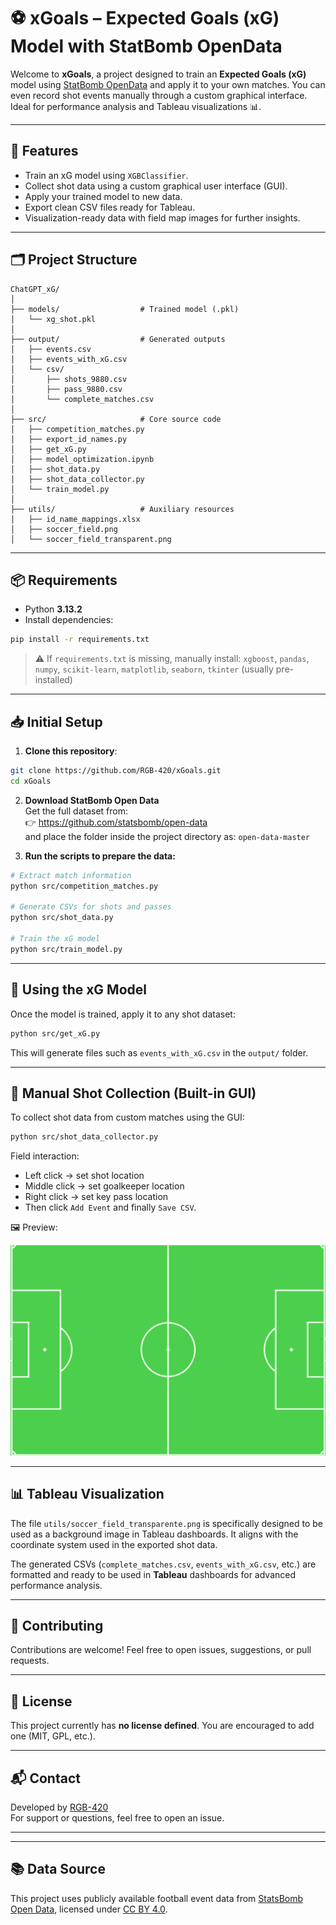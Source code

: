 
# ⚽ xGoals – Expected Goals (xG) Model with StatBomb OpenData

Welcome to **xGoals**, a project designed to train an **Expected Goals (xG)** model using [StatBomb OpenData](https://github.com/statsbomb/open-data) and apply it to your own matches. You can even record shot events manually through a custom graphical interface. Ideal for performance analysis and Tableau visualizations 📊.

---

## 🚀 Features

- Train an xG model using `XGBClassifier`.
- Collect shot data using a custom graphical user interface (GUI).
- Apply your trained model to new data.
- Export clean CSV files ready for Tableau.
- Visualization-ready data with field map images for further insights.

---

## 🗂️ Project Structure

```
ChatGPT_xG/
│
├── models/                  # Trained model (.pkl)
│   └── xg_shot.pkl
│
├── output/                  # Generated outputs
│   ├── events.csv
│   ├── events_with_xG.csv
│   └── csv/
│       ├── shots_9880.csv
│       ├── pass_9880.csv
│       └── complete_matches.csv
│
├── src/                     # Core source code
│   ├── competition_matches.py
│   ├── export_id_names.py
│   ├── get_xG.py
│   ├── model_optimization.ipynb
│   ├── shot_data.py
│   ├── shot_data_collector.py
│   └── train_model.py
│
├── utils/                   # Auxiliary resources
│   ├── id_name_mappings.xlsx
│   ├── soccer_field.png
│   └── soccer_field_transparent.png
```

---

## 📦 Requirements

- Python **3.13.2**
- Install dependencies:

```bash
pip install -r requirements.txt
```

> ⚠️ If `requirements.txt` is missing, manually install:
> `xgboost`, `pandas`, `numpy`, `scikit-learn`, `matplotlib`, `seaborn`, `tkinter` (usually pre-installed)

---

## 📥 Initial Setup

1. **Clone this repository**:

```bash
git clone https://github.com/RGB-420/xGoals.git
cd xGoals
```

2. **Download StatBomb Open Data**  
   Get the full dataset from:  
   👉 https://github.com/statsbomb/open-data  
   and place the folder inside the project directory as: `open-data-master`

3. **Run the scripts to prepare the data:**

```bash
# Extract match information
python src/competition_matches.py

# Generate CSVs for shots and passes
python src/shot_data.py

# Train the xG model
python src/train_model.py
```

---

## 🧠 Using the xG Model

Once the model is trained, apply it to any shot dataset:

```bash
python src/get_xG.py
```

This will generate files such as `events_with_xG.csv` in the `output/` folder.

---

## 🎯 Manual Shot Collection (Built-in GUI)

To collect shot data from custom matches using the GUI:

```bash
python src/shot_data_collector.py
```

Field interaction:

- Left click → set shot location
- Middle click → set goalkeeper location
- Right click → set key pass location
- Then click `Add Event` and finally `Save CSV`.

🖼️ Preview:

![GUI](./utils/soccer_field.png)

---

## 📊 Tableau Visualization

The file `utils/soccer_field_transparente.png` is specifically designed to be used as a background image in Tableau dashboards. It aligns with the coordinate system used in the exported shot data.


The generated CSVs (`complete_matches.csv`, `events_with_xG.csv`, etc.) are formatted and ready to be used in **Tableau** dashboards for advanced performance analysis.

---

## 🤝 Contributing

Contributions are welcome! Feel free to open issues, suggestions, or pull requests.

---

## 📜 License

This project currently has **no license defined**. You are encouraged to add one (MIT, GPL, etc.).

---

## 📬 Contact

Developed by [RGB-420](https://github.com/RGB-420)  
For support or questions, feel free to open an issue.

---


---

## 📚 Data Source

This project uses publicly available football event data from [StatsBomb Open Data](https://github.com/statsbomb/open-data), licensed under [CC BY 4.0](https://creativecommons.org/licenses/by/4.0/).

